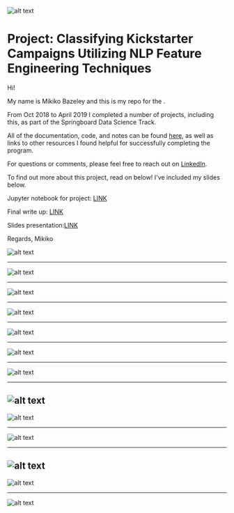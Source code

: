 ![alt text](
       https://github.com/MMBazel/springboard-program/blob/master/0.jpg
      )



# Project: Classifying Kickstarter Campaigns Utilizing NLP Feature Engineering Techniques

Hi!

My name is Mikiko Bazeley and this is my repo for the . 

From Oct 2018 to April 2019 I completed a number of projects, including this, as part of the Springboard Data Science Track. 

All of the documentation, code, and notes can be found [here](https://github.com/MMBazel/springboard-program), as well as links to other resources I found helpful for successfully completing the program. 

For questions or comments, please feel free to reach out on [LinkedIn](https://www.linkedin.com/in/mikikobazeley/). 

To find out more about this project, read on below! I've included my slides below. 

Jupyter notebook for project: [LINK](https://github.com/MMBazel/Predicting-Kickstarter-Campaign-Outcomes-Using-NLP-Feature-Engineering/blob/master/Model%2BAnalysis/Capstone%202%20-%20Kickstarter%20-%20Final%20Submission.ipynb)  

Final write up: [LINK](https://github.com/MMBazel/Predicting-Kickstarter-Campaign-Outcomes-Using-NLP-Feature-Engineering/blob/master/Capstone%202_%20Final%20Summary.pdf) 

Slides presentation:[LINK](https://github.com/MMBazel/Predicting-Kickstarter-Campaign-Outcomes-Using-NLP-Feature-Engineering/tree/master/Detailed%20Milestone%20Reports) 

Regards,
Mikiko

![alt text](
       https://github.com/MMBazel/springboard-program/blob/master/Additional%20Resources/profile_pic_jpeg.jpg?raw=true
      )

--------------------------------------------------------------------------------------------------------------------------------


![alt text](https://github.com/MMBazel/Predicting-Kickstarter-Campaign-Outcomes-Using-NLP-Feature-Engineering/blob/master/Slide%20JPGs/Slide1.JPG?raw=true
      )
      
-------------------------------------------------------------------------------------------------------------------------------- 

![alt text](https://github.com/MMBazel/Predicting-Kickstarter-Campaign-Outcomes-Using-NLP-Feature-Engineering/blob/master/Slide%20JPGs/Slide2.JPG?raw=true
      )

--------------------------------------------------------------------------------------------------------------------------------
![alt text](https://github.com/MMBazel/Predicting-Kickstarter-Campaign-Outcomes-Using-NLP-Feature-Engineering/blob/master/Slide%20JPGs/Slide3.JPG?raw=true
      )

--------------------------------------------------------------------------------------------------------------------------------
![alt text](https://github.com/MMBazel/Predicting-Kickstarter-Campaign-Outcomes-Using-NLP-Feature-Engineering/blob/master/Slide%20JPGs/Slide4.JPG?raw=true
      )

--------------------------------------------------------------------------------------------------------------------------------
![alt text](https://github.com/MMBazel/Predicting-Kickstarter-Campaign-Outcomes-Using-NLP-Feature-Engineering/blob/master/Slide%20JPGs/Slide5.JPG?raw=true
      )

--------------------------------------------------------------------------------------------------------------------------------
![alt text](https://github.com/MMBazel/Predicting-Kickstarter-Campaign-Outcomes-Using-NLP-Feature-Engineering/blob/master/Slide%20JPGs/Slide6.JPG?raw=true
      )
      
--------------------------------------------------------------------------------------------------------------------------------
![alt text](https://github.com/MMBazel/Predicting-Kickstarter-Campaign-Outcomes-Using-NLP-Feature-Engineering/blob/master/Slide%20JPGs/Slide7.JPG?raw=true
      )
--------------------------------------------------------------------------------------------------------------------------------
![alt text](https://github.com/MMBazel/Predicting-Kickstarter-Campaign-Outcomes-Using-NLP-Feature-Engineering/blob/master/Slide%20JPGs/Slide8.JPG?raw=true
      )

--------------------------------------------------------------------------------------------------------------------------------
![alt text](https://github.com/MMBazel/Predicting-Kickstarter-Campaign-Outcomes-Using-NLP-Feature-Engineering/blob/master/Slide%20JPGs/Slide9.JPG?raw=true
      )

--------------------------------------------------------------------------------------------------------------------------------
![alt text](https://github.com/MMBazel/Predicting-Kickstarter-Campaign-Outcomes-Using-NLP-Feature-Engineering/blob/master/Slide%20JPGs/Slide10.JPG?raw=true
      )
--------------------------------------------------------------------------------------------------------------------------------
![alt text](https://github.com/MMBazel/Predicting-Kickstarter-Campaign-Outcomes-Using-NLP-Feature-Engineering/blob/master/Slide%20JPGs/Slide11.JPG?raw=true
      )
      
--------------------------------------------------------------------------------------------------------------------------------
![alt text](https://github.com/MMBazel/Predicting-Kickstarter-Campaign-Outcomes-Using-NLP-Feature-Engineering/blob/master/Slide%20JPGs/Slide12.JPG?raw=true
      )

